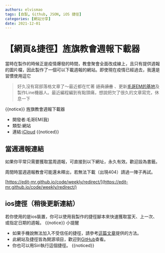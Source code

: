 ```yaml
---
authors: elvismao
tags: [自製, Github, JSON, iOS 捷徑]
categories: [網站分享]
date: 2021-12-01
---
```


# 【網頁&捷徑】旌旗教會週報下載器

當時在製作的時候正是疫情爆發的時間，教會聚會全面改成線上，且只有提供週報的圖片檔，因此製作了一個可以下載週報的網站。即使現在疫情已經過去，我還是習慣使用這它

<!--more-->

> 好久沒有寫部落格文章了～最近都在忙著 <s>認真讀書</s> 、更新[毛哥EM的基地](https://Edit-Mr.github.io)及製作Line機器人。最近編程編到有點頭痛，想說把欠了很久的文章寫完，休息一下

{{notice}}
旌旗教會週報下載器

- 開發者:毛哥EM(我)
- 類型:網站
- 連結:[iCloud](https://Edit-Mr.github.io/code/weekly)
  {{noticed}}

## 當週週報連結

如果你平常只需要獲取當周週報，可直接到以下網址，永久有效。歡迎設為書籤。

周間時當週週報教會可能還未釋出，若無法下載（出現404）請過一陣子再試。

[https://edit-mr.github.io/code/weekly/redirect/](https://edit-mr.github.io/code/weekly/redirect/)

## ios捷徑（稍後更新連結）

若你使用的是ios裝置，你可以使用我製作的捷徑腳本來快速獲取當天、上一次、或指定日期的週報。
{{notice}}
小提醒

- 如果手機說無法加入不受信任的捷徑，請參考[這篇文章](https://emtech.cc/post/shortcut-untrusted_shortcut/)提供的方法。
- 此網站及捷徑皆為開源項目，歡迎到[GitHub](https://github.com/Edit-Mr/Edit-Mr.github.io/tree/main/code/weekly)查看。
- 你也可以用Siri執行這個捷徑。
  {{noticed}}

